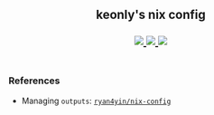 <h2 align="center">
    keonly's nix config
    <div align="center">
          <p></p>
          <div align="center">
             <a href="https://github.com/keonly/nix-config/">
                <img src="https://img.shields.io/github/last-commit/keonly/nix-config?color=e0e0e0&labelColor=262626&style=for-the-badge&logo=github&logoColor=e0e0e0">
             </a>
             <a = href="https://nixos.org">
                <img src="https://img.shields.io/badge/NixOS-unstable-blue.svg?style=for-the-badge&labelColor=262626&logo=NixOS&logoColor=e0e0e0&color=e0e0e0">
             </a>
             <a href="https://github.com/keonly/nix-config/blob/main/LICENSE">
                <img src="https://img.shields.io/static/v1.svg?style=for-the-badge&label=License&message=MIT&colorA=262626&colorB=e0e0e0&logo=unlicense&logoColor=e0e0e0"/>
             </a>
          </div>
          <br>
   </div>
</h2>

### References

- Managing `outputs`: [`ryan4yin/nix-config`](https://github.com/ryan4yin/nix-config)
